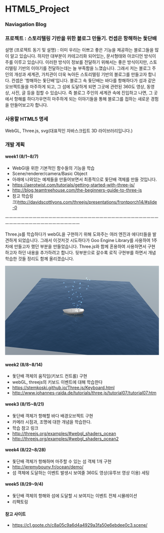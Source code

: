 # HTML5_Project

### Naviagation Blog

### 프로젝트 : 스토리텔링 기반을 위한 블로그 만들기. 컨셉은 항해하는 돛단배

설명 (프로젝트 동기 및 설명) : 이미 우리는 이쁘고 좋은 기능을 제공하는 블로그들을 많이 알고 있습니다. 하지만 대부분이 카테고리화 되어있는, 문서형태와 아코디언 방식이 주를 이루고 있습니다. 이러한 방식이 정보를 전달하기 위해서는 좋은 방식이지만, 스토리텔링 기반의 이야기를 전달하는데는 늘 부족함을 느꼈습니다. 그래서 저는 블로그 주인의 개성과 세계관, 가치관이 더욱 녹아든 스토리텔링 기반의 블로그를 만들고자 합니다. 컨셉은 '항해하는 돛단배'입니다. 블로그 속 돛단배는 바다를 항해하다가 섬과 같은 오브젝트들을 마주하게 되고, 그 섬에 도달하게 되면 그곳에 관련된 360도 영상, 동영상, 사진, 글 등을 접할 수 있습니다. 즉 블로그 주인의 세계관 속에 진입하고 나면, 그 곳에서 항해를 하다가우연히 마주하게 되는 이야기들을 통해 블로그를 접하는 새로운 경험을 만들어보고자 합니다.

### 사용할 HTML5 명세

WebGL, Three.js, svg(대표적인 자바스크립트 3D 라이브러리입니다.)

### 개발 계획

#### week1 (8/1~8/7)

- WebGl을 위한 기본적인 함수들의 기능을 학습
- Scene/renderer/camera/Basic Object
- 아래에 나와있는 예제들을 만들어보면서 최종적으로 돛단배 객체를 만들 것입니다.
- https://aerotwist.com/tutorials/getting-started-with-three-js/
- http://blog.teamtreehouse.com/the-beginners-guide-to-three-js
- 참고 학습링크)http://davidscottlyons.com/threejs/presentations/frontporch14/#slide-0

ㅡㅡㅡㅡㅡㅡㅡㅡㅡㅡㅡㅡㅡㅡㅡㅡㅡㅡㅡㅡㅡㅡㅡㅡㅡㅡㅡㅡㅡㅡㅡㅡㅡㅡㅡㅡㅡㅡㅡㅡㅡㅡㅡㅡㅡㅡㅡㅡㅡㅡㅡㅡㅡㅡㅡㅡㅡㅡ

Three.js를 학습하다가 webGL을 구현하기 위해 도와주는 여러 엔진과 에디터들을 발견하게 되었습니다. 
그래서 이것저것 시도하다가 Goo Engine Library를 사용하여 1주차에 만들고자 했던 부분을 만들었습니다. 
Three.js와 함께 혼용하여 사용하면서 구현하고자 하던 내용을 추가하려고 합니다.
뒷부분으로 갈수록 로직 구현부를 하면서 개념학습한 것들 정리도 함께 올리겠습니다.

![](https://github.com/Junnie-Jobs/HTML5_Project/blob/master/%EC%A3%BC%EC%B0%A8%EB%B3%84%20%EC%9E%91%EC%97%85%EC%A7%84%EB%8F%84/1%EC%A3%BC%EC%B0%A8.png?raw=true)

####  week2 (8/8~8/14)

- 돛단배 객체의 움직임(키보드 컨트롤) 구현
- webGL, threejs의 키보드 이벤트에 대해 학습한다
- https://stemkoski.github.io/Three.js/Keyboard.html
- http://www.johannes-raida.de/tutorials/three.js/tutorial07/tutorial07.htm

####  week3 (8/15~8/21)

- 돛단배 객체가 항해할 바다 배경오브젝트 구현
- 카메라 시점과, 조명에 대한 개념을 학습한다.
- 학습 참고 링크
- http://threejs.org/examples/#webgl_shaders_ocean
- http://threejs.org/examples/#webgl_shaders_ocean2

####  week4 (8/22~8/28)

- 돛단배 객체가 항해하며 마주할 수 있는 섬 객체 1개 구현
- http://jeremybouny.fr/ocean/demo/
- 섬 객체에 도달하는 이벤트 발생시 보여줄 360도 영상(유투브 영상 이용) 세팅

####  week5 (8/29~9/4)
- 돛단배 객체의 항해와 섬에 도달할 시 보여지는 이벤트 전체 시뮬레이션
- 리팩토링


####  참고 사이트

- https://c1.goote.ch/c8a05c9a6d4a4929a3fa50e6ebdee0c3.scene/
